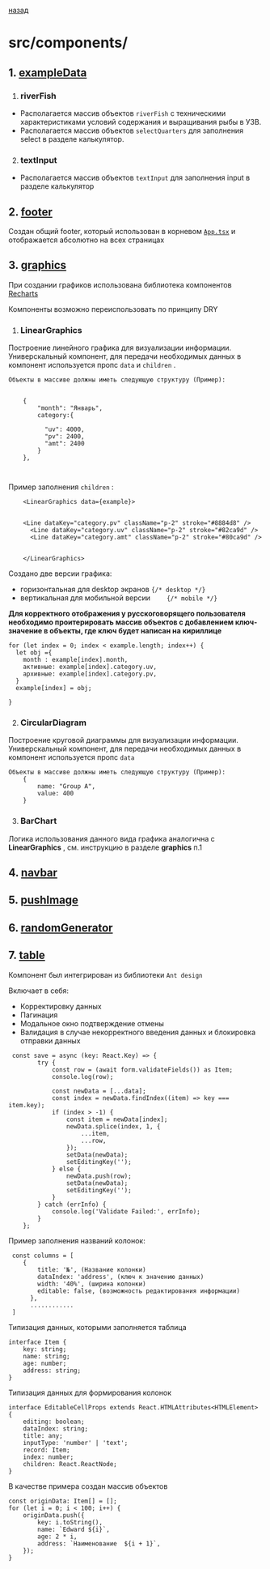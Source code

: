 [назад](../developer_documentation.md)

# src/components/

## 1. [exampleData](../../src/components/exampleData)

1. ### riverFish

 * Располагается массив объектов ```riverFish``` с техническими характеристиками условий содержания и выращивания рыбы в УЗВ.
 * Располагается массив объектов ```selectQuarters``` для заполнения select в разделе калькулятор.

2. ### textInput
 * Располагается массив объектов ```textInput``` для заполнения input в разделе калькулятор

## 2. [footer](../../src/components/footer)
Cоздан общий footer, который использован в корневом [```App.tsx```](../../src/App.tsx) и отображается абсолютно на всех страницах


## 3. [graphics](../../src/components/graphics)

При создании графиков использована библиотека компонентов [Recharts](https://recharts.org/en-US) 

Компоненты возможно переиспользовать по принципу DRY

1. ### LinearGraphics
Построение линейного графика для визуализации информации. Универскальный компонент, для передачи необходимых данных в компонент используется пропс ```data``` и ```children``` .


```
Объекты в массиве должны иметь следующую структуру (Пример):

  
    {
        "month": "Январь",
        category:{
          
          "uv": 4000,
          "pv": 2400,
          "amt": 2400
        }
    },



```
Пример заполнения ```children``` :
```
    <LinearGraphics data={example}>


    <Line dataKey="category.pv" className="p-2" stroke="#8884d8" />
      <Line dataKey="category.uv" className="p-2" stroke="#82ca9d" />
      <Line dataKey="category.amt" className="p-2" stroke="#80ca9d" />


    </LinearGraphics>
```  
Создано две версии графика:
* горизонтальная для desktop экранов ``` {/* desktop */} ```
*  вертикальная для мобильной версии ```     {/* mobile */} ```

**Для корректного отображения у русскоговорящего пользователя необходимо проитерировать массив объектов с добавлением ключ-значение в объекты, где ключ будет написан на кириллице**
```
for (let index = 0; index < example.length; index++) {
  let obj ={
    month : example[index].month,
    активные: example[index].category.uv,
    архивные: example[index].category.pv,
  }
  example[index] = obj;
  
}
```

2. ### CircularDiagram
Построение круговой диаграммы  для визуализации информации. Универскальный компонент, для передачи необходимых данных в компонент используется пропс ```data```

```
Объекты в массиве должны иметь следующую структуру (Пример):
    { 
        name: "Group A", 
        value: 400 
    }

```

3. ### BarChart
 Логика использования данного вида графика аналогична с **LinearGraphics** , см. инструкцию в разделе **graphics** п.1





## 4. [navbar](../../src/components/navbar)


## 5. [pushImage](../../src/components/pushImage)


## 6. [randomGenerator](../../src/components/randomGenerator)


## 7. [table](../../src/components/table)
Компонент был интегрирован из библиотеки ```Ant design```

Включает в себя: 
* Корректировку данных
* Пагинация
* Модальное окно подтверждение отмены
* Валидация 
в случае некорректного введения данных и блокировка отправки данных
```
 const save = async (key: React.Key) => {
        try {
            const row = (await form.validateFields()) as Item;
            console.log(row);

            const newData = [...data];
            const index = newData.findIndex((item) => key === item.key);
            if (index > -1) {
                const item = newData[index];
                newData.splice(index, 1, {
                    ...item,
                    ...row,
                });
                setData(newData);
                setEditingKey('');
            } else {
                newData.push(row);
                setData(newData);
                setEditingKey('');
            }
        } catch (errInfo) {
            console.log('Validate Failed:', errInfo);
        }
    };
```

Пример заполнения названий колонок:
```
 const columns = [
    {
        title: '№', (Название колонки)
        dataIndex: 'address', (ключ к значению данных)
        width: '40%', (ширина колонки)
        editable: false, (возможность редактирования информации)
      },
      ............
 ]
```
Типизация данных, которыми заполняется таблица 
```
interface Item {
    key: string;
    name: string;
    age: number;
    address: string;
}
```
Типизация данных для формирования колонок
```
interface EditableCellProps extends React.HTMLAttributes<HTMLElement> {
    editing: boolean;
    dataIndex: string;
    title: any;
    inputType: 'number' | 'text';
    record: Item;
    index: number;
    children: React.ReactNode;
}
```
В качестве примера создан массив объектов
```
const originData: Item[] = [];
for (let i = 0; i < 100; i++) {
    originData.push({
        key: i.toString(),
        name: `Edward ${i}`,
        age: 2 * i,
        address: `Наименование  ${i + 1}`,
    });
}
``` 